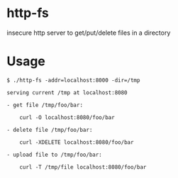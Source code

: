 # http-fs

insecure http server to get/put/delete files in a directory

# Usage

    $ ./http-fs -addr=localhost:8000 -dir=/tmp

    serving current /tmp at localhost:8080

    - get file /tmp/foo/bar:

        curl -O localhost:8080/foo/bar

    - delete file /tmp/foo/bar:

        curl -XDELETE localhost:8080/foo/bar

    - upload file to /tmp/foo/bar:

        curl -T /tmp/file localhost:8080/foo/bar
